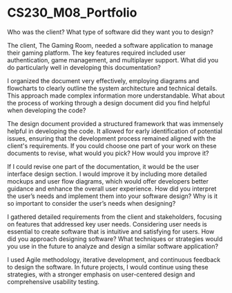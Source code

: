 # CS230_M08_Portfolio
Who was the client? What type of software did they want you to design?

The client, The Gaming Room, needed a software application to manage their gaming platform. The key features required included user authentication, game management, and multiplayer support.
What did you do particularly well in developing this documentation?

I organized the document very effectively, employing diagrams and flowcharts to clearly outline the system architecture and technical details. This approach made complex information more understandable.
What about the process of working through a design document did you find helpful when developing the code?

The design document provided a structured framework that was immensely helpful in developing the code. It allowed for early identification of potential issues, ensuring that the development process remained aligned with the client's requirements.
If you could choose one part of your work on these documents to revise, what would you pick? How would you improve it?

If I could revise one part of the documentation, it would be the user interface design section. I would improve it by including more detailed mockups and user flow diagrams, which would offer developers better guidance and enhance the overall user experience.
How did you interpret the user’s needs and implement them into your software design? Why is it so important to consider the user’s needs when designing?

I gathered detailed requirements from the client and stakeholders, focusing on features that addressed key user needs. Considering user needs is essential to create software that is intuitive and satisfying for users.
How did you approach designing software? What techniques or strategies would you use in the future to analyze and design a similar software application?

I used Agile methodology, iterative development, and continuous feedback to design the software. In future projects, I would continue using these strategies, with a stronger emphasis on user-centered design and comprehensive usability testing.
